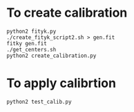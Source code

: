 # To create calibration

```
python2 fityk.py
./create_fityk_script2.sh > gen.fit
fitky gen.fit
./get_centers.sh
python2 create_calibration.py
```

# To apply calibrtion

```
python2 test_calib.py
```
